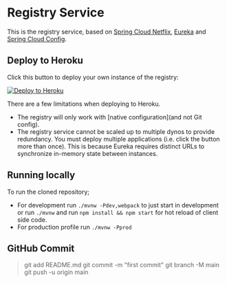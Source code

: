 # Registry Service

This is the registry service, based on [Spring Cloud Netflix](https://cloud.spring.io/spring-cloud-netflix/), [Eureka](https://github.com/Netflix/eureka) and [Spring Cloud Config](https://cloud.spring.io/spring-cloud-config/).


## Deploy to Heroku

Click this button to deploy your own instance of the registry:

[![Deploy to Heroku](https://www.herokucdn.com/deploy/button.png)](https://heroku.com/deploy)

There are a few limitations when deploying to Heroku.

- The registry will only work with [native configuration](and not Git config).
- The registry service cannot be scaled up to multiple dynos to provide redundancy. You must deploy multiple applications (i.e. click the button more than once). This is because Eureka requires distinct URLs to synchronize in-memory state between instances.

## Running locally

To run the cloned repository;

- For development run `./mvnw -Pdev,webpack` to just start in development or run `./mvnw` and run `npm install && npm start` for hot reload of client side code.
- For production profile run `./mvnw -Pprod`

## GitHub Commit 

>git add README.md
>git commit -m "first commit"
>git branch -M main
>git push -u origin main
